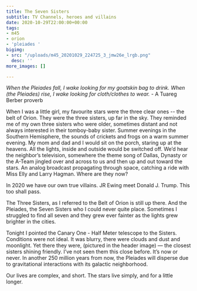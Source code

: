 ```yaml
---
title: The Seven Sisters
subtitle: TV Channels, heroes and villains
date: 2020-10-29T22:00:00+00:00
tags:
- m45
- orion
- 'pleiades '
bigimg:
- src: "/uploads/m45_20201029_224725_3_jmw26e_lrgb.png"
  desc: ''
more_images: []

---
```

_When the Pleiades fall, I wake looking for my goatskin bag to drink. When (the Pleiades) rise, I wake looking for cloth/clothes to wear. -_ A Tuareg Berber proverb

When I was a little girl, my favourite stars were the three clear ones -- the belt of Orion. They were the three sisters, up far in the sky. They reminded me of my own three sisters who were older, sometimes distant and not always interested in their tomboy-baby sister. Summer evenings in the Southern Hemisphere, the sounds of crickets and frogs on a warm summer evening. My mom and dad and I would sit on the porch, staring up at the heavens. All the lights, inside and outside would be switched off. We’d hear the neighbor’s television,  somewhere the theme song of Dallas, Dynasty or the A-Team jingled over and across to us and then up and out toward the stars.  An analog broadcast propagating through space, catching a ride with Miss Elly and Larry Hagman. Where are they now?

In 2020 we have our own true villains. JR Ewing meet Donald J. Trump. This too shall pass. 

The Three Sisters, as I referred to the Belt of Orion is still up there. And the Pleiades, the Seven Sisters who I could never quite place. Sometimes I struggled to find all seven and they grew ever fainter as the lights grew brighter in the cities.   
  
Tonight I pointed the Canary One - Half Meter telescope to the Sisters. Conditions were not ideal. It was blurry, there were clouds and dust and moonlight. Yet there they were, (pictured in the header image) — the closest sisters shining friendly. I’ve not seen them this close before. It’s now or never. In another 250 million years from now, the Pleiades will disperse due to gravitational interactions with its galactic neighborhood. 

Our lives are complex, and short. The stars live simply, and for a little longer.